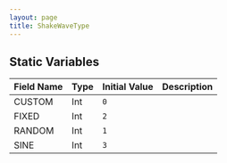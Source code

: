 ```yaml
---
layout: page
title: ShakeWaveType
---
```


## Static Variables

| Field Name | Type | Initial Value | Description |
| ------------ | ------ | --------------- | ------------- |
| CUSTOM | Int | `0` |  |
| FIXED | Int | `2` |  |
| RANDOM | Int | `1` |  |
| SINE | Int | `3` |  |



